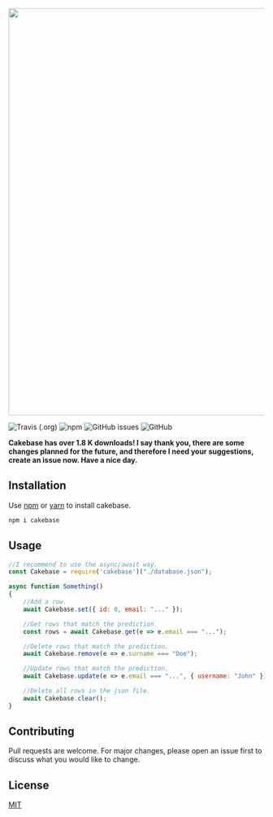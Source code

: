 <p align="center">
<img src="https://raw.githubusercontent.com/erwinkulasic/Cakebase/master/docs/assets/cakebase-header.jpg" width="800px"/>


 <br>
    
![Travis (.org)](https://img.shields.io/travis/erwinkulasic/cakebase?color=9870B8&style=flat-square)
![npm](https://img.shields.io/npm/dw/cakebase?color=9870B8&style=flat-square)
![GitHub issues](https://img.shields.io/github/issues/erwinkulasic/cakebase?color=9870B8&style=flat-square)
![GitHub](https://img.shields.io/github/license/erwinkulasic/cakebase?color=9870B8&style=flat-square)
</p>

**Cakebase has over 1.8 K downloads! I say thank you, there are some changes planned for the future, and therefore I need your suggestions, create an issue now.
Have a nice day.**


## Installation

Use [npm](https://www.npmjs.com/) or [yarn](https://classic.yarnpkg.com/en/) to install cakebase.

```bash
npm i cakebase
```

## Usage

```javascript
//I recommend to use the async/await way.
const Cakebase = require('cakebase')("./database.json");

async function Something()
{
    //Add a row.
    await Cakebase.set({ id: 0, email: "..." });

    //Get rows that match the prediction
    const rows = await Cakebase.get(e => e.email === "...");

    //Delete rows that match the prediction.
    await Cakebase.remove(e => e.surname === "Doe");

    //Update rows that match the prediction.
    await Cakebase.update(e => e.email === "...", { username: "John" });

    //Delete all rows in the json file.
    await Cakebase.clear();
}
```

## Contributing
Pull requests are welcome. For major changes, please open an issue first to discuss what you would like to change.


## License
[MIT](https://github.com/erwinkulasic/Cakebase/blob/master/LICENSE)
